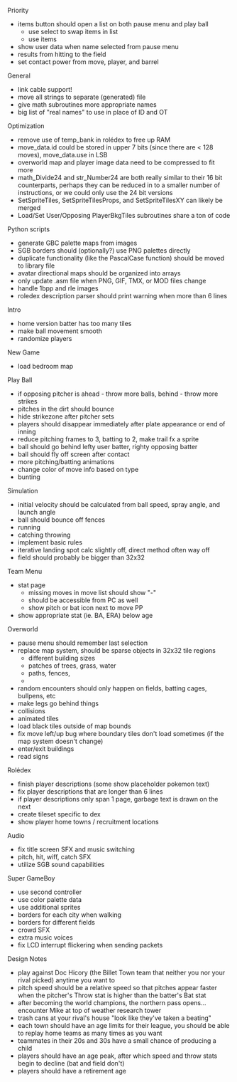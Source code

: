Priority

- items button should open a list on both pause menu and play ball
  - use select to swap items in list
  - use items
- show user data when name selected from pause menu
- results from hitting to the field
- set contact power from move, player, and barrel

General

- link cable support!
- move all strings to separate (generated) file
- give math subroutines more appropriate names
- big list of "real names" to use in place of ID and OT

Optimization

- remove use of temp_bank in rolédex to free up RAM
- move_data.id could be stored in upper 7 bits (since there are < 128 moves), move_data.use in LSB
- overworld map and player image data need to be compressed to fit more
- math_Divide24 and str_Number24 are both really similar to their 16 bit counterparts, perhaps they can be reduced in to a smaller number of instructions, or we could only use the 24 bit versions
- SetSpriteTiles, SetSpriteTilesProps, and SetSpriteTilesXY can likely be merged
- Load/Set User/Opposing PlayerBkgTiles subroutines share a ton of code

Python scripts

- generate GBC palette maps from images
- SGB borders should (optionally?) use PNG palettes directly
- duplicate functionality (like the PascalCase function) should be moved to library file
- avatar directional maps should be organized into arrays
- only update .asm file when PNG, GIF, TMX, or MOD files change
- handle 1bpp and rle images
- roledex description parser should print warning when more than 6 lines

Intro

- home version batter has too many tiles
- make ball movement smooth
- randomize players

New Game

- load bedroom map

Play Ball

- if opposing pitcher is ahead - throw more balls, behind - throw more strikes
- pitches in the dirt should bounce
- hide strikezone after pitcher sets
- players should disappear immediately after plate appearance or end of inning
- reduce pitching frames to 3, batting to 2, make trail fx a sprite
- ball should go behind lefty user batter, righty opposing batter
- ball should fly off screen after contact
- more pitching/batting animations
- change color of move info based on type
- bunting

Simulation

- initial velocity should be calculated from ball speed, spray angle, and launch angle
- ball should bounce off fences
- running
- catching throwing
- implement basic rules
- iterative landing spot calc slightly off, direct method often way off
- field should probably be bigger than 32x32

Team Menu

- stat page
  - missing moves in move list should show "-"
  - should be accessible from PC as well
  - show pitch or bat icon next to move PP
- show appropriate stat (ie. BA, ERA) below age

Overworld

- pause menu should remember last selection
- replace map system, should be sparse objects in 32x32 tile regions
  - different building sizes
  - patches of trees, grass, water
  - paths, fences, 
  - 
- random encounters should only happen on fields, batting cages, bullpens, etc
- make legs go behind things
- collisions
- animated tiles
- load black tiles outside of map bounds
- fix move left/up bug where boundary tiles don't load sometimes (if the map system doesn't change) 
- enter/exit buildings
- read signs

Rolédex

- finish player descriptions (some show placeholder pokemon text)
- fix player descriptions that are longer than 6 lines
- if player descriptions only span 1 page, garbage text is drawn on the next
- create tileset specific to dex
- show player home towns / recruitment locations

Audio

- fix title screen SFX and music switching
- pitch, hit, wiff, catch SFX
- utilize SGB sound capabilities

Super GameBoy

- use second controller 
- use color palette data
- use additional sprites
- borders for each city when walking
- borders for different fields
- crowd SFX
- extra music voices
- fix LCD interrupt flickering when sending packets

Design Notes

- play against Doc Hicory (the Billet Town team that neither you nor your rival picked) anytime you want to
- pitch speed should be a relative speed so that pitches appear faster when the pitcher's Throw stat is higher than the batter's Bat stat
- after becoming the world champions, the northern pass opens... encounter Mike at top of weather research tower
- trash cans at your rival's house "look like they've taken a beating"
- each town should have an age limits for their league, you should be able to replay home teams as many times as you want
- teammates in their 20s and 30s have a small chance of producing a child
- players should have an age peak, after which speed and throw stats begin to decline (bat and field don't)
- players should have a retirement age